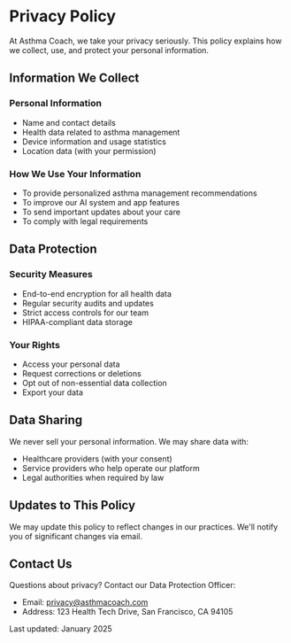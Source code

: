 # Privacy Policy

At Asthma Coach, we take your privacy seriously. This policy explains how we collect, use, and protect your personal information.

## Information We Collect

### Personal Information
- Name and contact details
- Health data related to asthma management
- Device information and usage statistics
- Location data (with your permission)

### How We Use Your Information
- To provide personalized asthma management recommendations
- To improve our AI system and app features
- To send important updates about your care
- To comply with legal requirements

## Data Protection

### Security Measures
- End-to-end encryption for all health data
- Regular security audits and updates
- Strict access controls for our team
- HIPAA-compliant data storage

### Your Rights
- Access your personal data
- Request corrections or deletions
- Opt out of non-essential data collection
- Export your data

## Data Sharing

We never sell your personal information. We may share data with:
- Healthcare providers (with your consent)
- Service providers who help operate our platform
- Legal authorities when required by law

## Updates to This Policy

We may update this policy to reflect changes in our practices. We'll notify you of significant changes via email.

## Contact Us

Questions about privacy? Contact our Data Protection Officer:
- Email: privacy@asthmacoach.com
- Address: 123 Health Tech Drive, San Francisco, CA 94105

Last updated: January 2025 